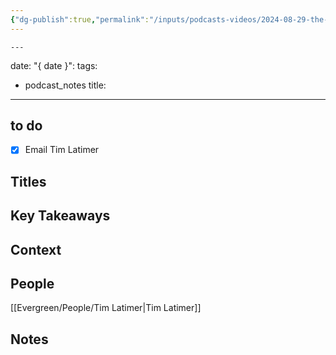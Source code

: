 ```yaml
---
{"dg-publish":true,"permalink":"/inputs/podcasts-videos/2024-08-29-the-greenest-reason-to-drill-clean-geothermal-power-that-s-always-on-zero-podcast/"}
---
```


	---
date:
  "{ date }": 
tags:
  - podcast_notes
title:
---
## to do
- [x] Email Tim Latimer

## Titles


## Key Takeaways


## Context



## People
[[Evergreen/People/Tim Latimer\|Tim Latimer]]


## Notes

